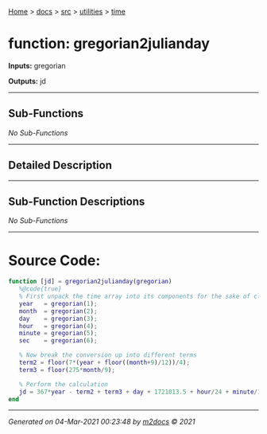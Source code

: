 [Home](../../../index.md) > [docs](../../../docs_index.md) > [src](../../src_index.md) > [utilities](../utilities_index.md) > [time](time_index.md)  


# function: gregorian2julianday



**Inputs:** gregorian

**Outputs:** jd

 ***

## Sub-Functions

*No Sub-Functions*

 ***

## Detailed Description



 ***

## Sub-Function Descriptions

*No Sub-Functions*

 
 *** 

# Source Code:

 ```matlab 
 function [jd] = gregorian2julianday(gregorian)
    %@code{true}
    % First unpack the time array into its components for the sake of clarity
    year   = gregorian(1);
    month  = gregorian(2);
    day    = gregorian(3);
    hour   = gregorian(4);
    minute = gregorian(5);
    sec    = gregorian(6);

    % Now break the conversion up into different terms 
    term2 = floor(7*(year + floor((month+9)/12))/4);
    term3 = floor(275*month/9);

    % Perform the calculation
    jd = 367*year - term2 + term3 + day + 1721013.5 + hour/24 + minute/1440 + sec/86400;
end 
``` 
 
***

*Generated on 04-Mar-2021 00:23:48 by [m2docs](https://github.com/crgnam-research/m2docs) © 2021*

